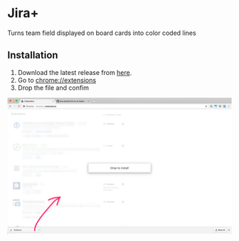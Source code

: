 # Jira+

Turns team field displayed on board cards into color coded lines

## Installation

1. Download the latest release from [here][latest-release].
2. Go to [chrome://extensions](chrome://extensions)
3. Drop the file and confim

![](https://raw.githubusercontent.com/mcavallo/jira-plus/master/install.png)

[latest-release]: https://raw.githubusercontent.com/mcavallo/jira-plus/master/releases/0.0.6.crx
